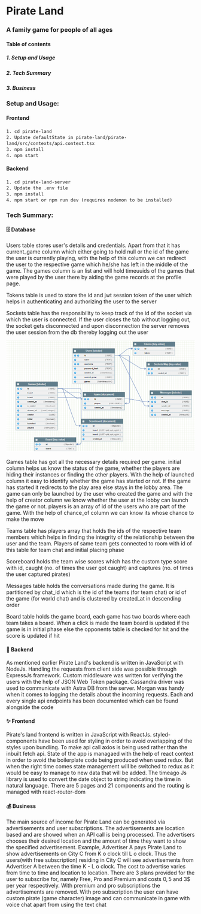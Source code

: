 # Pirate Land
### A family game for people of all ages
#### Table of contents
##### 1. Setup and Usage
##### 2. Tech Summary
##### 3. Business
### Setup and Usage:
#### Frontend
``` 
1. cd pirate-land
2. Update defaultState in pirate-land/pirate-land/src/contexts/api.context.tsx
3. npm install
4. npm start
```
#### Backend
```
1. cd pirate-land-server
2. Update the .env file
3. npm install
4. npm start or npm run dev (requires nodemon to be installed)
```
### Tech Summary:
#### 🗄️ Database
Users table stores user's details and credentials. Apart from that it has current_game column which either going to hold null or the id of the game the user is currently playing, with the help of this column we can redirect the user to the respective game which he/she has left in the middle of the game. The games column is an list and will hold timeuuids of the games that were played by the user there by aiding the game records at the profile page.

Tokens table is used to store the id and jwt session token of the user which helps in authenticating and authorizing the user to the server

Sockets table has the responsibility to keep track of the id of the socket via which the user is connected. If the user closes the tab without logging out, the socket gets disconnected and upon disconnection the server removes the user session from the db thereby logging out the user

![](https://github.com/jarusYajiv67/pirate-land/blob/main/db.PNG)

Games table has got all the necessary details required per game. initial column helps us know the status of the game, whether the players are hiding their instances or finding the other players. With the help of launched column it easy to identify whether the game has started or not. If the game has started it redirects to the play area else stays in the lobby area. The game can only be launched by the user who created the game and with the help of creator column we know whether the user at the lobby can launch the game or not. players is an array of id of the users who are part of the game. With the help of chance_of column we can know its whose chance to make the move

Teams table has players array that holds the ids of the respective team members which helps in finding the integrity of the relationship between the user and the team. Players of same team gets connected to room with id of this table for team chat and initial placing phase

Scoreboard holds the team wise scores which has the custom type score with id, caught (no. of times the user got caught) and captures (no. of times the user captured pirates)

Messages table holds the conversations made during the game. It is partitioned by chat_id which is the id of the teams (for team chat) or id of the game (for world chat) and is clustered by created_at in descending order

Board table holds the game board, each game has two boards where each team takes a board. When a click is made the team board is updated if the game is in initial phase else the opponents table is checked for hit and the score is updated if hit
#### 🚀 Backend
As mentioned earlier Pirate Land's backend is written in JavaScript with NodeJs. Handling the requests from client side was possible through ExpressJs framework. Custom middleware was written for verifying the users with the help of JSON Web Token package. Cassandra driver was used to communicate with Astra DB from the server.  Morgan was handy when it comes to logging the details about the incoming requests. Each and every single api endpoints has been documented which can be found alongside the code

#### ✨ Frontend
Pirate's land frontend is written in JavaScript with ReactJs. styled-components have been used for styling in order to avoid overlapping of the styles upon bundling. To make api call axios is being used rather than the inbuilt fetch api. State of the app is managaed with the help of react context in order to avoid the boilerplate code being produced when used redux. But when the right time comes state management will be switched to redux as it would be easy to manage to new data that will be added. The timeago Js library is used to convert the date object to string indicating the time in natural language. There are 5 pages and 21 components and the routing is managed with react-router-dom

#### 💰 Business
The main source of income for Pirate Land can be generated via advertisements and user subscriptions. The advertisements are location based and are showed when an API call is being processed. The advertisers chooses their desired location and the amount of time they want to show the specified advertisement. Example, Advertiser A pays Pirate Land to show advertisements on City C from K o clock till L o clock. Thus the users(with free subscription) residing in City C will see advertisements from Advertiser A between the time K - L o clock. The cost to advertise varies from time to time and location to location. There are 3 plans provided for the user to subscribe for, namely Free, Pro and Premium and costs 0$, 5$ and 3$ per year respectively. With premium and pro subscriptions the advertisements are removed. With pro subscription the user can have custom pirate (game character) image and can communicate in game with voice chat apart from using the text chat
